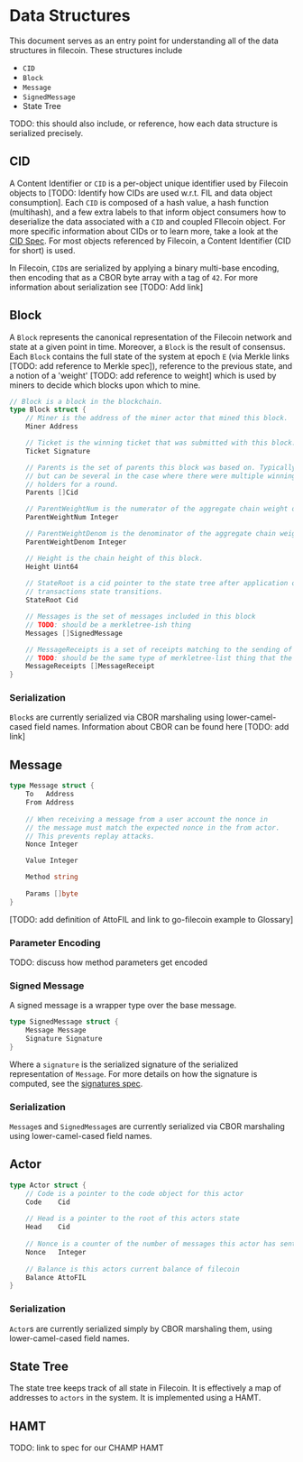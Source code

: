 # Data Structures

This document serves as an entry point for understanding all of the data structures in filecoin. These structures include

- `CID`
- `Block`
- `Message`
- `SignedMessage`
- State Tree

TODO: this should also include, or reference, how each data structure is serialized precisely.

## CID

A Content Identifier or `CID` is a per-object unique identifier used by Filecoin objects to [TODO: Identify how CIDs are used w.r.t. FIL and data object consumption]. Each `CID` is composed of a hash value,  a hash function (multihash), and a few extra labels to that inform object consumers how to deserialize the data associated with a `CID` and coupled FIlecoin object. For more specific information about CIDs or to learn more, take a look at the [CID Spec](https://github.com/ipld/cid). For most objects referenced by Filecoin, a Content Identifier (CID for short) is used. 

In Filecoin, `CID`s are serialized by applying a binary multi-base encoding, then encoding that as a CBOR byte array with a tag of `42`. For more information about serialization see [TODO: Add link]

## Block

A `Block` represents the canonical representation of the Filecoin network and state at a given  point in time. Moreover, a `Block` is the result of consensus. Each `Block` contains  the full state of the system at epoch `E` (via Merkle links [TODO: add reference to Merkle spec]), reference to the previous state, and a notion of a 'weight' [TODO: add reference to weight] which is used by miners to decide which blocks upon which to mine.

```go
// Block is a block in the blockchain.
type Block struct {
	// Miner is the address of the miner actor that mined this block.
	Miner Address

	// Ticket is the winning ticket that was submitted with this block.
	Ticket Signature

	// Parents is the set of parents this block was based on. Typically one,
	// but can be several in the case where there were multiple winning ticket-
	// holders for a round.
	Parents []Cid

	// ParentWeightNum is the numerator of the aggregate chain weight of the parent set.
	ParentWeightNum Integer

	// ParentWeightDenom is the denominator of the aggregate chain weight of the parent set
	ParentWeightDenom Integer 

	// Height is the chain height of this block.
	Height Uint64
    
    // StateRoot is a cid pointer to the state tree after application of the
	// transactions state transitions.
	StateRoot Cid

	// Messages is the set of messages included in this block
	// TODO: should be a merkletree-ish thing
	Messages []SignedMessage

	// MessageReceipts is a set of receipts matching to the sending of the `Messages`.
    // TODO: should be the same type of merkletree-list thing that the messages are
	MessageReceipts []MessageReceipt
}
```

### Serialization

`Block`s are currently serialized via CBOR marshaling using lower-camel-cased field names. Information about CBOR can be found here [TODO: add link]

## Message

```go
type Message struct {
	To   Address
	From Address
	
	// When receiving a message from a user account the nonce in
	// the message must match the expected nonce in the from actor.
	// This prevents replay attacks.
	Nonce Integer

	Value Integer

	Method string
	
	Params []byte
}
```

[TODO: add definition of AttoFIL and link to go-filecoin example to Glossary]

### Parameter Encoding

TODO: discuss how method parameters get encoded

### Signed Message

A signed message is a wrapper type over the base message.

```go
type SignedMessage struct {
    Message Message
    Signature Signature
}
```

Where a `signature` is the serialized signature of the serialized representation of `Message`. For more details on how the signature is computed, see the [signatures spec](signatures.md).

### Serialization

`Message`s and `SignedMessage`s are currently serialized via CBOR marshaling using lower-camel-cased field names.

## Actor

```go
type Actor struct {
    // Code is a pointer to the code object for this actor
	Code    Cid
    
    // Head is a pointer to the root of this actors state
	Head    Cid
    
    // Nonce is a counter of the number of messages this actor has sent
	Nonce   Integer
    
    // Balance is this actors current balance of filecoin
	Balance AttoFIL
}
```




### Serialization

`Actor`s are currently serialized simply by CBOR marshaling them, using lower-camel-cased field names.

## State Tree

The state tree keeps track of all state in Filecoin. It is effectively a map of addresses to `actors` in the system. It is implemented using a HAMT.

## HAMT

TODO: link to spec for our CHAMP HAMT